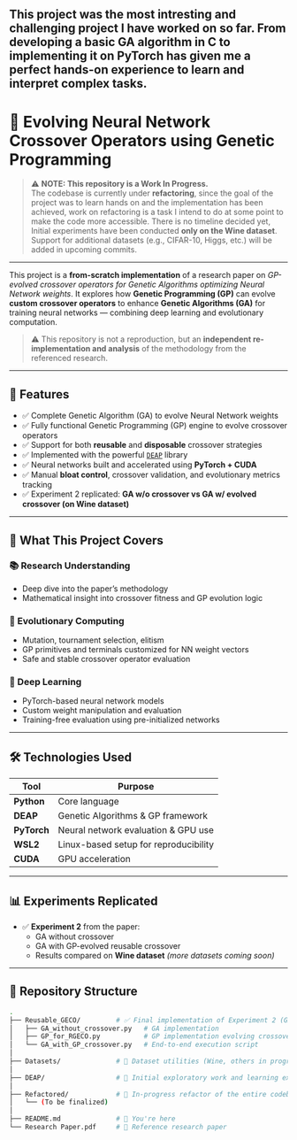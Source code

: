 ## This project was the most intresting and challenging project I have worked on so far. From developing a basic GA algorithm in C to implementing it on PyTorch has given me a perfect hands-on experience to learn and interpret complex tasks. 

# 🧬 Evolving Neural Network Crossover Operators using Genetic Programming

> ⚠️ **NOTE: This repository is a Work In Progress.**  
> The codebase is currently under **refactoring**, since the goal of the project was to learn hands on and the implementation has been achieved, work on refactoring is a task I intend to do at some point to make the code more accessible. There is no timeline decided yet,  
> Initial experiments have been conducted **only on the Wine dataset**. Support for additional datasets (e.g., CIFAR-10, Higgs, etc.) will be added in upcoming commits.

---

This project is a **from-scratch implementation** of a research paper on *GP-evolved crossover operators for Genetic Algorithms optimizing Neural Network weights*. It explores how **Genetic Programming (GP)** can evolve **custom crossover operators** to enhance **Genetic Algorithms (GA)** for training neural networks — combining deep learning and evolutionary computation.

> ⚠️ This repository is not a reproduction, but an **independent re-implementation and analysis** of the methodology from the referenced research.

---

## 🚀 Features

- ✅ Complete Genetic Algorithm (GA) to evolve Neural Network weights
- ✅ Fully functional Genetic Programming (GP) engine to evolve crossover operators
- ✅ Support for both **reusable** and **disposable** crossover strategies
- ✅ Implemented with the powerful [`DEAP`](https://github.com/DEAP/deap) library
- ✅ Neural networks built and accelerated using **PyTorch + CUDA**
- ✅ Manual **bloat control**, crossover validation, and evolutionary metrics tracking
- ✅ Experiment 2 replicated: **GA w/o crossover vs GA w/ evolved crossover (on Wine dataset)**

---

## 🧠 What This Project Covers

### 📚 Research Understanding
- Deep dive into the paper’s methodology
- Mathematical insight into crossover fitness and GP evolution logic

### 🧬 Evolutionary Computing
- Mutation, tournament selection, elitism
- GP primitives and terminals customized for NN weight vectors
- Safe and stable crossover operator evaluation

### 🧠 Deep Learning
- PyTorch-based neural network models
- Custom weight manipulation and evaluation
- Training-free evaluation using pre-initialized networks

---

## 🛠️ Technologies Used

| Tool        | Purpose                            |
|-------------|-------------------------------------|
| **Python**  | Core language                       |
| **DEAP**    | Genetic Algorithms & GP framework   |
| **PyTorch** | Neural network evaluation & GPU use |
| **WSL2**    | Linux-based setup for reproducibility |
| **CUDA**    | GPU acceleration                    |

---

## 📊 Experiments Replicated

- ✅ **Experiment 2** from the paper:
  - GA without crossover
  - GA with GP-evolved reusable crossover
  - Results compared on **Wine dataset** *(more datasets coming soon)*

---


## 📁 Repository Structure

```bash
.
├── Reusable_GECO/         # ✅ Final implementation of Experiment 2 (GA w/o crossover vs GA w/ GP crossover)
│   ├── GA_without_crossover.py   # GA implementation
│   ├── GP_for_RGECO.py           # GP implementation evolving crossover operators
│   └── GA_with_GP_crossover.py   # End-to-end execution script
│
├── Datasets/              # 🧰 Dataset utilities (Wine, others in progress)
│
├── DEAP/                  # 🧪 Initial exploratory work and learning experiments with the DEAP library
│
├── Refactored/            # 🔨 In-progress refactor of the entire codebase into cleaner modules
│   └── (To be finalized)
│
├── README.md              # 📘 You're here
└── Research Paper.pdf     # 📄 Reference research paper
```
